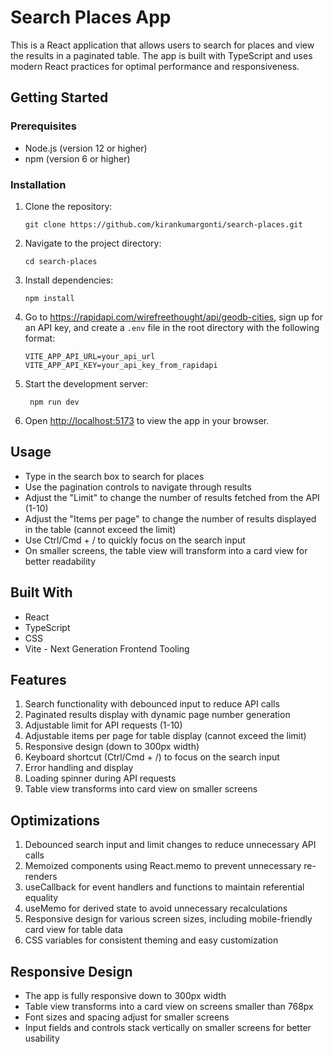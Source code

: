 # Search Places App

This is a React application that allows users to search for places and view the results in a paginated table. The app is built with TypeScript and uses modern React practices for optimal performance and responsiveness.

## Getting Started

### Prerequisites

- Node.js (version 12 or higher)
- npm (version 6 or higher)

### Installation

1. Clone the repository:

   ```
   git clone https://github.com/kirankumargonti/search-places.git
   ```

2. Navigate to the project directory:

   ```
   cd search-places
   ```

3. Install dependencies:

   ```
   npm install
   ```

4. Go to https://rapidapi.com/wirefreethought/api/geodb-cities, sign up for an API key, and create a `.env` file in the root directory with the following format:

   ```
   VITE_APP_API_URL=your_api_url
   VITE_APP_API_KEY=your_api_key_from_rapidapi
   ```

5. Start the development server:

   ```
    npm run dev
   ```

6. Open [http://localhost:5173](http://localhost:5173) to view the app in your browser.

## Usage

- Type in the search box to search for places
- Use the pagination controls to navigate through results
- Adjust the "Limit" to change the number of results fetched from the API (1-10)
- Adjust the "Items per page" to change the number of results displayed in the table (cannot exceed the limit)
- Use Ctrl/Cmd + / to quickly focus on the search input
- On smaller screens, the table view will transform into a card view for better readability

## Built With

- React
- TypeScript
- CSS
- Vite - Next Generation Frontend Tooling

## Features

1. Search functionality with debounced input to reduce API calls
2. Paginated results display with dynamic page number generation
3. Adjustable limit for API requests (1-10)
4. Adjustable items per page for table display (cannot exceed the limit)
5. Responsive design (down to 300px width)
6. Keyboard shortcut (Ctrl/Cmd + /) to focus on the search input
7. Error handling and display
8. Loading spinner during API requests
9. Table view transforms into card view on smaller screens

## Optimizations

1. Debounced search input and limit changes to reduce unnecessary API calls
2. Memoized components using React.memo to prevent unnecessary re-renders
3. useCallback for event handlers and functions to maintain referential equality
4. useMemo for derived state to avoid unnecessary recalculations
5. Responsive design for various screen sizes, including mobile-friendly card view for table data
6. CSS variables for consistent theming and easy customization

## Responsive Design

- The app is fully responsive down to 300px width
- Table view transforms into a card view on screens smaller than 768px
- Font sizes and spacing adjust for smaller screens
- Input fields and controls stack vertically on smaller screens for better usability
